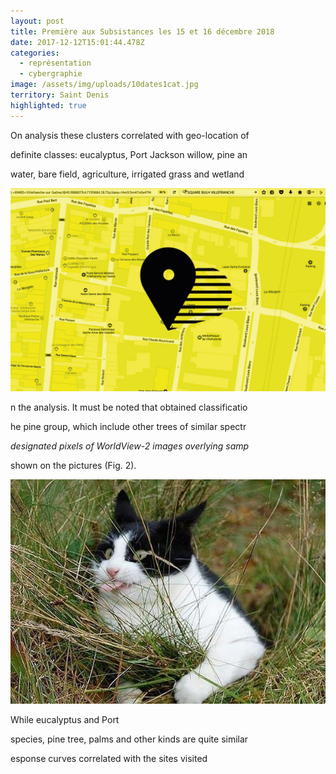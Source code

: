 ```yaml
---
layout: post
title: Première aux Subsistances les 15 et 16 décembre 2018
date: 2017-12-12T15:01:44.478Z
categories:
  - représentation
  - cybergraphie
image: /assets/img/uploads/10dates1cat.jpg
territory: Saint Denis
highlighted: true
---
```

On analysis these clusters correlated with geo-location of

definite classes: eucalyptus, Port Jackson willow, pine an

water, bare field, agriculture, irrigated grass and wetland



![lh](/assets/img/uploads/Carte_Vf_VERSO_web.jpg)

n the analysis. It must be noted that obtained classificatio

he pine group, which include other trees of similar spectr

_designated pixels of WorldView-2 images overlying samp_

shown on the pictures (Fig. 2). 

![chatmoche](/assets/img/uploads/20.jpg)

While eucalyptus and Port

species, pine tree, palms and other kinds are quite similar

esponse curves correlated with the sites visited
